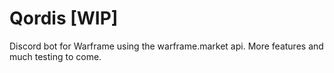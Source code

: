 # Qordis [WIP]
Discord bot for Warframe using the warframe.market api.
More features and much testing to come.
